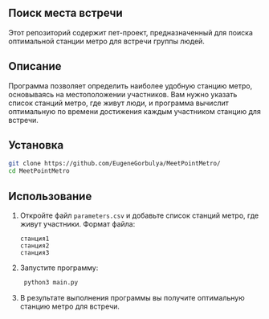 ## Поиск места встречи

Этот репозиторий содержит пет-проект, предназначенный для поиска оптимальной станции метро для встречи группы людей.

## Описание

Программа позволяет определить наиболее удобную станцию метро, основываясь на местоположении участников. Вам нужно указать список станций метро, где живут люди, и программа вычислит оптимальную по времени достижения каждым участником станцию для встречи.

## Установка
   ```bash
   git clone https://github.com/EugeneGorbulya/MeetPointMetro/
   cd MeetPointMetro
   ```
## Использование

1. Откройте файл `parameters.csv` и добавьте список станций метро, где живут участники. Формат файла:
   ```
   станция1
   станция2
   станция3
   ```
2. Запустите программу:
   ```bash
    python3 main.py
   ```
3. В результате выполнения программы вы получите оптимальную станцию метро для встречи.
   
